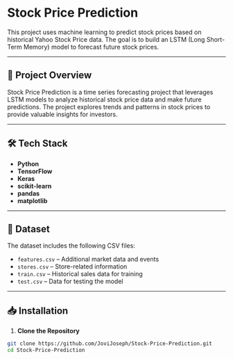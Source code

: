 # Stock Price Prediction

This project uses machine learning to predict stock prices based on historical Yahoo Stock Price data. The goal is to build an LSTM (Long Short-Term Memory) model to forecast future stock prices.

---

## 🚀 Project Overview
Stock Price Prediction is a time series forecasting project that leverages LSTM models to analyze historical stock price data and make future predictions. The project explores trends and patterns in stock prices to provide valuable insights for investors.

---

## 🛠️ Tech Stack
- **Python**  
- **TensorFlow**  
- **Keras**  
- **scikit-learn**  
- **pandas**  
- **matplotlib**  

---

## 📂 Dataset
The dataset includes the following CSV files:
- `features.csv` – Additional market data and events  
- `stores.csv` – Store-related information  
- `train.csv` – Historical sales data for training  
- `test.csv` – Data for testing the model  

---

## 📥 Installation
1. **Clone the Repository**  
```bash
git clone https://github.com/JoviJoseph/Stock-Price-Prediction.git
cd Stock-Price-Prediction
